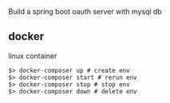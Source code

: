 Build a spring boot oauth server with mysql db

## docker
linux container

    $> docker-composer up # create env
    $> docker-composer start # rerun env
    $> docker-composer stop # stop env
    $> docker-composer down # delete env